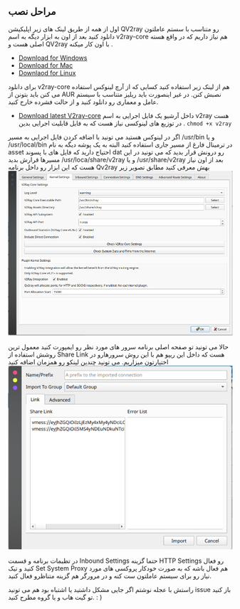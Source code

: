 ## مراحل نصب 
اول از همه از طریق لینک های زیر اپلیکیشن QV2ray رو متناسب با سستم عاملتون دانلود کنید بعد از اون به ابزار دیگه به اسم v2ray-core هم نیاز داریم که در واقع هسته اصلی هست و QV2ray با اون کار میکنه . 

- [Download for Windows](https://github.com/Qv2ray/Qv2ray/releases/download/v2.7.0/Qv2ray-v2.7.0-Windows-Installer.exe) 
- [Download for Mac](https://github.com/Qv2ray/Qv2ray/releases/download/v2.7.0/Qv2ray-v2.7.0-macOS-x64.dmg)
- [Downlaod for Linux](https://github.com/Qv2ray/Qv2ray/releases/download/v2.7.0/Qv2ray-v2.7.0-linux-x64.AppImage)

برای دانلود v2ray-core هم از لینک زیر استفاده کنید کسایی که از آرچ لینوکس استفاده می کنن باید بتونن از AUR نصبش کنن. در غیر اینصورت باید ریلیز متناسب با سیستم عامل و معماری رو دانلود کنید و از حالت فشرده خارج کنید. 
- [Download latest V2ray-core](https://github.com/v2fly/v2ray-core/releases/)
داخل آرشیو یک فایل اجرایی به اسم v2ray هست در توزیع های لینوکسی نیاز هست که به فایل قابلیت اجرایی بدین . 
`` chmod +x v2ray ``

 اگر در لینوکس هستید می تونید با اضافه کردن فایل اجرایی به مسیر /usr/bin و یا /usr/local/bin در ترمینال فارغ از مسیر جاری استفاده کنید البته به یک پوشه دیگه به نام asset احتیاج دارید که فایل های با پسوند dat رو درونش قرار بدید که می تونید در این مسیرها قرارش بدید /usr/loca/share/v2ray و یا /usr/share/v2ray
بعد از اون نیاز هست که این ابزار رو داخل برنامه Qv2ray بهش معرفی کنید مطابق تصویر زیر
![v2ray-core-path](v2ray-path.png)

حالا می تونید تو صفحه اصلی برنامه سرور های مورد نظر رو ایمپورت کنید معمول ترین روشش استفاده از Share Link هست که داخل این ریپو هم با این روش سرورهارو در اختیارتون میزاریم. می تونید چندین لینکو رو همزمان اضافه کنید 
![share-link](share-link.png)

در تظیمات برنامه و قسمت Inbound Settings حتما گزینه HTTP Settings رو فعال کنید و تیک Set System Proxy هم فعال باشه که به صورت خودکار پروکسی های مورد نیاز رو برای سیستم عاملتون ست کنه و در مرورگر هم گزینه متناظرو فعال کنید. 


راستش با عجله نوشتم اگر جایی مشکل داشتید یا اشتباه بود هم می تونید issue باز کنید تو گیت هاب و یا گروه مطرح کنید. : )‌